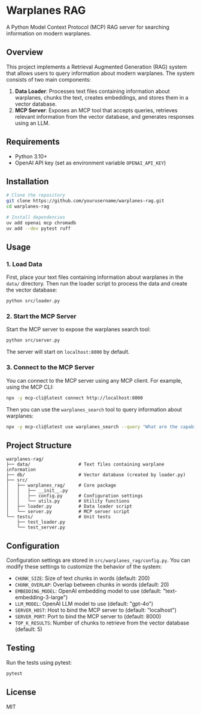 # Warplanes RAG

A Python Model Context Protocol (MCP) RAG server for searching information on modern warplanes.

## Overview

This project implements a Retrieval Augmented Generation (RAG) system that allows users to query information about modern warplanes. The system consists of two main components:

1. **Data Loader**: Processes text files containing information about warplanes, chunks the text, creates embeddings, and stores them in a vector database.
2. **MCP Server**: Exposes an MCP tool that accepts queries, retrieves relevant information from the vector database, and generates responses using an LLM.

## Requirements

- Python 3.10+
- OpenAI API key (set as environment variable `OPENAI_API_KEY`)

## Installation

```bash
# Clone the repository
git clone https://github.com/yourusername/warplanes-rag.git
cd warplanes-rag

# Install dependencies
uv add openai mcp chromadb
uv add --dev pytest ruff
```

## Usage

### 1. Load Data

First, place your text files containing information about warplanes in the `data/` directory. Then run the loader script to process the data and create the vector database:

```bash
python src/loader.py
```

### 2. Start the MCP Server

Start the MCP server to expose the warplanes search tool:

```bash
python src/server.py
```

The server will start on `localhost:8000` by default.

### 3. Connect to the MCP Server

You can connect to the MCP server using any MCP client. For example, using the MCP CLI:

```bash
npx -y mcp-cli@latest connect http://localhost:8000
```

Then you can use the `warplanes_search` tool to query information about warplanes:

```bash
npx -y mcp-cli@latest use warplanes_search --query "What are the capabilities of the F/A-18C?"
```

## Project Structure

```
warplanes-rag/
├── data/                  # Text files containing warplane information
├── db/                    # Vector database (created by loader.py)
├── src/
│   ├── warplanes_rag/     # Core package
│   │   ├── __init__.py
│   │   ├── config.py      # Configuration settings
│   │   └── utils.py       # Utility functions
│   ├── loader.py          # Data loader script
│   └── server.py          # MCP server script
└── tests/                 # Unit tests
    ├── test_loader.py
    └── test_server.py
```

## Configuration

Configuration settings are stored in `src/warplanes_rag/config.py`. You can modify these settings to customize the behavior of the system:

- `CHUNK_SIZE`: Size of text chunks in words (default: 200)
- `CHUNK_OVERLAP`: Overlap between chunks in words (default: 20)
- `EMBEDDING_MODEL`: OpenAI embedding model to use (default: "text-embedding-3-large")
- `LLM_MODEL`: OpenAI LLM model to use (default: "gpt-4o")
- `SERVER_HOST`: Host to bind the MCP server to (default: "localhost")
- `SERVER_PORT`: Port to bind the MCP server to (default: 8000)
- `TOP_K_RESULTS`: Number of chunks to retrieve from the vector database (default: 5)

## Testing

Run the tests using pytest:

```bash
pytest
```

## License

MIT